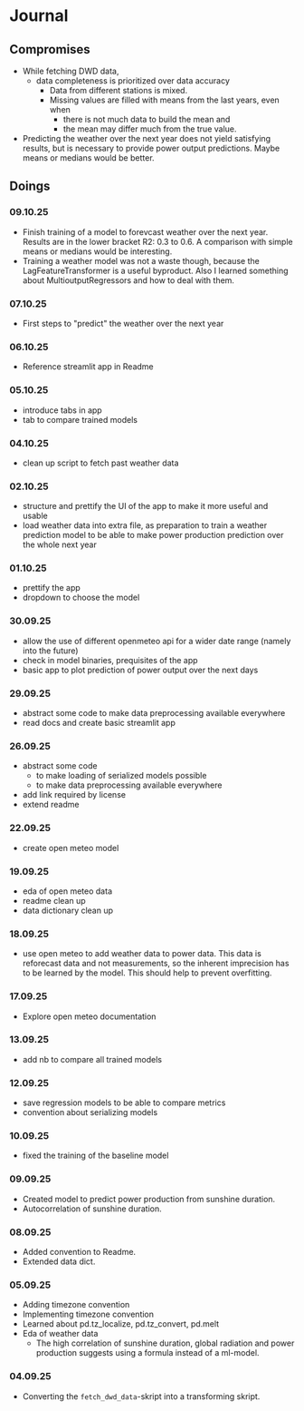 # Journal

## Compromises

* While fetching DWD data,
  * data completeness is prioritized over data accuracy
    * Data from different stations is mixed.
    * Missing values are filled with means from the last years, even when
      * there is not much data to build the mean and
      * the mean may differ much from the true value.
* Predicting the weather over the next year does not yield satisfying results, but is necessary to provide power output predictions. Maybe means or medians would be better.

## Doings

### 09.10.25

* Finish training of a model to forevcast weather over the next year. Results are in the lower bracket R2: 0.3 to 0.6. A comparison with simple means or medians would be interesting.
* Training a weather model was not a waste though, because the LagFeatureTransformer is a useful byproduct. Also I learned something about MultioutputRegressors and how to deal with them.

### 07.10.25

* First steps to "predict" the weather over the next year

### 06.10.25

* Reference streamlit app in Readme

### 05.10.25

* introduce tabs in app
* tab to compare trained models

### 04.10.25

* clean up script to fetch past weather data

### 02.10.25

* structure and prettify the UI of the app to make it more useful and usable
* load weather data into extra file, as preparation to train a weather prediction model to be able to make power production prediction over the whole next year

### 01.10.25

* prettify the app
* dropdown to choose the model

### 30.09.25

* allow the use of different openmeteo api for a wider date range (namely into the future)
* check in model binaries, prequisites of the app
* basic app to plot prediction of power output over the next days

### 29.09.25

* abstract some code to make data preprocessing available everywhere
* read docs and create basic streamlit app  

### 26.09.25

* abstract some code
  * to make loading of serialized models possible
  * to make data preprocessing available everywhere
* add link required by license
* extend readme

### 22.09.25

* create open meteo model

### 19.09.25

* eda of open meteo data
* readme clean up
* data dictionary clean up

### 18.09.25

* use open meteo to add weather data to power data. This data is reforecast data and not measurements, so the inherent imprecision has to be learned by the model. This should help to prevent overfitting.

### 17.09.25

* Explore open meteo documentation

### 13.09.25

* add nb to compare all trained models

### 12.09.25

* save regression models to be able to compare metrics
* convention about serializing models

### 10.09.25

* fixed the training of the baseline model

### 09.09.25

* Created model to predict power production from sunshine duration.
* Autocorrelation of sunshine duration.

### 08.09.25

* Added convention to Readme.
* Extended data dict.

### 05.09.25

* Adding timezone convention
* Implementing timezone convention
* Learned about pd.tz_localize, pd.tz_convert, pd.melt
* Eda of weather data
  * The high correlation of sunshine duration, global radiation and power production suggests using a formula instead of a ml-model.

### 04.09.25

* Converting the `fetch_dwd_data`-skript into a transforming skript.

